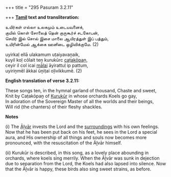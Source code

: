 +++
title = "295 Pasuram 3.2.11"

+++
**[Tamil](/definition/tamil#history "show Tamil definitions") text and transliteration:**

உயிர்கள் எல்லா உலகமும் உடையவனைக்,  
குயில் கொள் சோலைத் தென் குருகூர்ச் சடகோபன்,  
செயிர் இல் சொல் இசை மாலை ஆயிரத்துள் இப் பத்தும்,  
உயிரின்மேல் ஆக்கை ஊனிடை ஒழிவிக்குமே. (2)

uyirkaḷ ellā ulakamum uṭaiyavaṉaik,  
kuyil koḷ cōlait teṉ kurukūrc [caṭakōpaṉ](/definition/catakopan#vaishnavism "show caṭakōpaṉ definitions"),  
ceyir il col icai [mālai](/definition/malai#history "show mālai definitions") āyirattuḷ ip pattum,  
uyiriṉmēl ākkai ūṉiṭai oḻivikkumē. (2)

**English translation of verse 3.2.11:**

These songs ten, in the hymnal garland of thousand, Chaste and sweet,  
Knit by Caṭakōpaṉ of [Kurukūr](/definition/kurukur#vaishnavism "show Kurukūr definitions") in whose orchards Koels go gay,  
In adoration of the Sovereign Master of all the worlds and their beings,  
Will rid (the chanters) of their fleshy shackles.

**Notes**

\(i\) The [Āḻvār](/definition/aḻvar#vaishnavism "show Āḻvār definitions") invests the Lord and the [surroundings](/definition/surrounding#history "show surroundings definitions") with his own feelings. Now that he has been put back on his feet, he sees in the Lord a special aura, and His ownership of all things and souls now becomes more pronounced, with the resuscitation of the Āḻvār himself.

\(ii\) Kurukūr is described, in this song, as a lovely place abounding in orchards, where koels sing merrily. When the Āḻvār was sunk in dejection due to separation from the Lord, the Koels had also lapsed into silence. Now that the Āḻvār is happy, these birds also sing sweet strains, as before.


